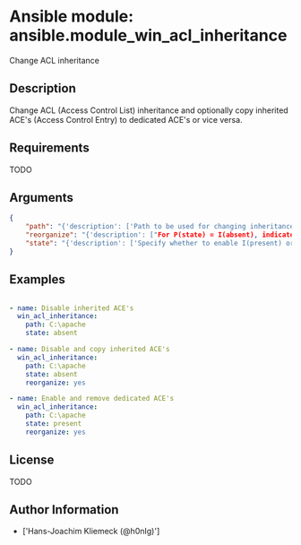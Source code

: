 # Ansible module: ansible.module_win_acl_inheritance


Change ACL inheritance

## Description

Change ACL (Access Control List) inheritance and optionally copy inherited ACE's (Access Control Entry) to dedicated ACE's or vice versa.

## Requirements

TODO

## Arguments

``` json
{
    "path": "{'description': ['Path to be used for changing inheritance'], 'required': True, 'type': 'path'}",
    "reorganize": "{'description': ["For P(state) = I(absent), indicates if the inherited ACE's should be copied from the parent directory. This is necessary (in combination with removal) for a simple ACL instead of using multiple ACE deny entries.", "For P(state) = I(present), indicates if the inherited ACE's should be deduplicated compared to the parent directory. This removes complexity of the ACL structure."], 'type': 'bool', 'default': False}",
    "state": "{'description': ['Specify whether to enable I(present) or disable I(absent) ACL inheritance'], 'choices': ['absent', 'present'], 'default': 'absent'}",
}
```

## Examples


``` yaml

- name: Disable inherited ACE's
  win_acl_inheritance:
    path: C:\apache
    state: absent

- name: Disable and copy inherited ACE's
  win_acl_inheritance:
    path: C:\apache
    state: absent
    reorganize: yes

- name: Enable and remove dedicated ACE's
  win_acl_inheritance:
    path: C:\apache
    state: present
    reorganize: yes

```

## License

TODO

## Author Information
  - ['Hans-Joachim Kliemeck (@h0nIg)']
